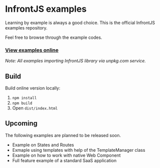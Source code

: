 # InfrontJS examples

Learning by example is always a good choice. This is the official InfrontJS examples repository.

Feel free to browse through the example codes.

### [View examples online](https://examples.infrontjs.com)

_Note: All examples importing InfrontJS library via unpkg.com service._

## Build

Build online version locally:

1. `npm install`
2. `npm build`
3. Open `dist/index.html`

## Upcoming

The following examples are planned to be released soon.

- Example on States and Routes
- Exmaple using templates with help of the TemplateManager class
- Example on how to work with native Web Component 
- Full feature example of a standard SaaS application
